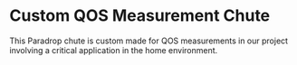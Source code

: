 # Custom QOS Measurement Chute

This Paradrop chute is custom made for QOS measurements in our project involving a critical application in the home environment.
